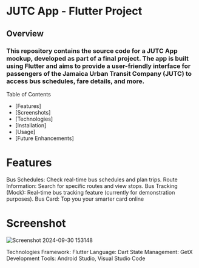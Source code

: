 # JUTC App - Flutter Project
## Overview
### This repository contains the source code for a JUTC App mockup, developed as part of a final project. The app is built using Flutter and aims to provide a user-friendly interface for passengers of the Jamaica Urban Transit Company (JUTC) to access bus schedules, fare details, and more.

Table of Contents
- [Features]
- [Screenshots]
- [Technologies]
- [Installation]
- [Usage]
- [Future Enhancements]

# Features
Bus Schedules: Check real-time bus schedules and plan trips.
Route Information: Search for specific routes and view stops.
Bus Tracking (Mock): Real-time bus tracking feature (currently for demonstration purposes).
Bus Card: Top you your smarter card online

# Screenshot
![Screenshot 2024-09-30 153148](https://github.com/user-attachments/assets/b0be0c22-a1a6-4af3-a574-ed46968171ee)

Technologies
Framework: Flutter
Language: Dart
State Management: GetX
Development Tools: Android Studio, Visual Studio Code
 
